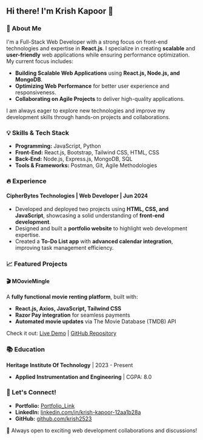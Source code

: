 ## Hi there! I'm Krish Kapoor 👋

### 🚀 About Me
I'm a Full-Stack Web Developer with a strong focus on front-end technologies and expertise in **React.js**. I specialize in creating **scalable** and **user-friendly** web applications while ensuring performance optimization. My current focus includes:

- **Building Scalable Web Applications** using **React.js, Node.js, and MongoDB**.
- **Optimizing Web Performance** for better user experience and responsiveness.
- **Collaborating on Agile Projects** to deliver high-quality applications.

I am always eager to explore new technologies and improve my development skills through hands-on projects and collaborations.

### 💡 Skills & Tech Stack

- **Programming:** JavaScript, Python
- **Front-End:** React.js, Bootstrap, Tailwind CSS, HTML, CSS
- **Back-End:** Node.js, Express.js, MongoDB, SQL
- **Tools & Frameworks:** Postman, Git, Agile Methodologies

### 🔥 Experience
#### CipherBytes Technologies | Web Developer | Jun 2024
- Developed and deployed two projects using **HTML, CSS, and JavaScript**, showcasing a solid understanding of **front-end development**.
- Designed and built a **portfolio website** to highlight web development expertise.
- Created a **To-Do List app** with **advanced calendar integration**, improving task management efficiency.

### 📈 Featured Projects
#### 🎬 MOovieMingle   
A **fully functional movie renting platform**, built with:
- **React.js, Axios, JavaScript, Tailwind CSS**
- **Razor Pay integration** for seamless payments
- **Automated movie updates** via The Movie Database (TMDB) API

Check it out: [Live Demo](https://movie-mingle-chi.vercel.app/) | [GitHub Repository](https://github.com/krish2523/Book-My-Show)

### 📚 Education
**Heritage Institute Of Technology** | 2023 - Present  
- **Applied Instrumentation and Engineering** | CGPA: 8.0

### 💌 Let's Connect!
- **Portfolio:** [Portfolio_Link](https://portfolio-kappa-ashen.vercel.app/)
- **LinkedIn:** [linkedin.com/in/krish-kapoor-12aa1b28a](https://www.linkedin.com/in/krish-kapoor-12aa1b28a/)
- **GitHub:** [github.com/krish2523](https://github.com/krish2523)

🌟 Always open to exciting web development collaborations and discussions!

